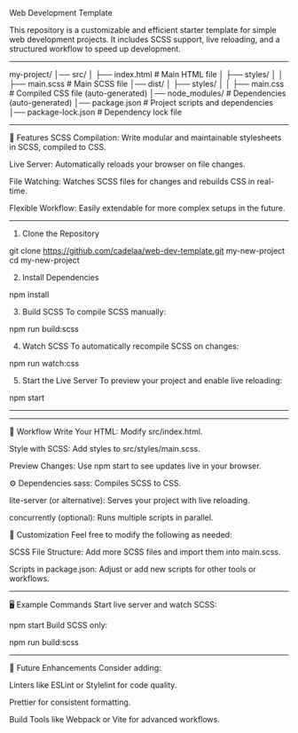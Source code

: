 Web Development Template

This repository is a customizable and efficient starter template for simple web development projects. It includes SCSS support, live reloading, and a structured workflow to speed up development.

---

my-project/
│── src/
│   ├── index.html        # Main HTML file
│   ├── styles/
│   │   ├── main.scss     # Main SCSS file
│── dist/
│   ├── styles/
│   │   ├── main.css      # Compiled CSS file (auto-generated)
│── node_modules/         # Dependencies (auto-generated)
│── package.json          # Project scripts and dependencies
│── package-lock.json     # Dependency lock file

---

🚀 Features
SCSS Compilation: Write modular and maintainable stylesheets in SCSS, compiled to CSS.

Live Server: Automatically reloads your browser on file changes.

File Watching: Watches SCSS files for changes and rebuilds CSS in real-time.

Flexible Workflow: Easily extendable for more complex setups in the future.

---

1. Clone the Repository

git clone https://github.com/cadelaa/web-dev-template.git my-new-project
cd my-new-project

2. Install Dependencies

npm install

3. Build SCSS
To compile SCSS manually:

npm run build:scss

4. Watch SCSS
To automatically recompile SCSS on changes:

npm run watch:css

5. Start the Live Server
To preview your project and enable live reloading:

npm start

---
---
🌟 Workflow
Write Your HTML: Modify src/index.html.

Style with SCSS: Add styles to src/styles/main.scss.

Preview Changes: Use npm start to see updates live in your browser.

⚙️ Dependencies
sass: Compiles SCSS to CSS.

lite-server (or alternative): Serves your project with live reloading.

concurrently (optional): Runs multiple scripts in parallel.

📝 Customization
Feel free to modify the following as needed:

SCSS File Structure: Add more SCSS files and import them into main.scss.

Scripts in package.json: Adjust or add new scripts for other tools or workflows.

---

🖥️ Example Commands
Start live server and watch SCSS:

npm start
Build SCSS only:

npm run build:scss

---

📖 Future Enhancements
Consider adding:

Linters like ESLint or Stylelint for code quality.

Prettier for consistent formatting.

Build Tools like Webpack or Vite for advanced workflows.
